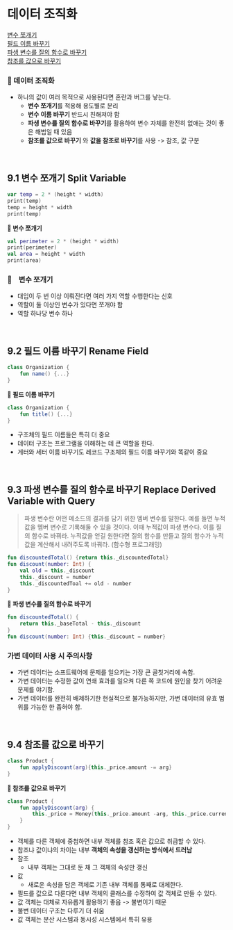 # 데이터 조직화
[변수 쪼개기](#id-section1)<br>
[필드 이름 바꾸기](#id-section2)<br>
[파생 변수를 질의 함수로 바꾸기](#id-section3)<br>
[참조를 값으로 바꾸기](#id-section4)<br>



### 📂  데이터 조직화
- 하나의 값이 여러 목적으로 사용된다면 혼란과 버그를 낳는다.
	- **변수 쪼개기**를 적용해 용도별로 분리
	- **변수 이름 바꾸기** 반드시 친해져야 함 
	- **파생 변수를 질의 함수로 바꾸기**를 활용하여 변수 자체를 완전히 없애는 것이 좋은 해법일 때 있음
	- **참조를 값으로 바꾸기** 와 **값을 참조로 바꾸기**를 사용 -> 참조, 값 구분 

<br>
<div id='id-section1'/>

## 9.1 변수 쪼개기 Split Variable

```kotlin
var temp = 2 * (height * width)
print(temp)
temp = height * width
print(temp)
```
**🔻 변수 쪼개기**
```kotlin
val perimeter = 2 * (height * width)
print(perimeter)
val area = height * width
print(area)
```
### 🔎 &nbsp;&nbsp; 변수 쪼개기 
- 대입이 두 번 이상 이뤄진다면 여러 가지 역할 수행한다는 신호 
- 역할이 둘 이상인 변수가 있다면 쪼개야 함
- 역할 하나당 변수 하나


<br>
<div id='id-section2'/>

## 9.2 필드 이름 바꾸기 Rename Field
```kotlin
class Organization {
	fun name() {...}
}
```
**🔻 필드 이름 바꾸기**
```kotlin
class Organization {
	fun title() {...}
}
```

- 구조체의 필드 이름들은 특히 더 중요
- 데이터 구조는 프로그램을 이해하는 데 큰 역할을 한다.
- 게터와 세터 이름 바꾸기도 레코드 구조체의 필드 이름 바꾸기와 똑같이 중요

<br>
<div id='id-section3'/>

## 9.3 파생 변수를 질의 함수로 바꾸기 Replace Derived Variable with Query
> 파생 변수란
> 어떤 메소드의 결과를 담기 위한 멤버 변수를 말한다. 예를 들면 누적 값을 멤버 변수로 기록해둘 수 있을 것이다. 이때 누적값이 파생 변수다. 
> 이를 질의 함수로 바꿔라. 누적값을 얻길 원한다면 질의 함수를 만들고 질의 함수가 누적 값을 계산해서 내려주도록 바꿔라. (함수형 프로그래밍)
```kotlin
fun discountedTotal() {return this._discountedTotal}
fun discount(number: Int) {
	val old = this._discount
	this._discount = number
	this._discountedToal += old - number
}
```
**🔻 파생 변수를 질의 함수로 바꾸기**
```kotlin
fun discountedTotal() {
	return this._baseTotal - this._discount
}
fun discount(number: Int) {this._discount = number}
```

### 가변 데이터 사용 시 주의사항
- 가변 데이터는 소프트웨어에 문제를 일으키는 가장 큰 골칫거리에 속함.
- 가변 데이터는 수정한 값이 연쇄 효과를 일으켜 다른 쪽 코드에 원인을 찾기 어려운 문제를 야기함.
- 가변 데이터를 완전히 배제하기한 현실적으로 불가능하지만, 가변 데이터의 유효 범위를 가능한 한 좁혀야 함.

<br>
<div id='id-section4'/>

## 9.4 참조를 값으로 바꾸기

```kotlin
class Product {
	fun applyDiscount(arg){this._price.amount -= arg}
}
```
**🔻 참조를 값으로 바꾸기**
```kotlin
class Product {
	fun applyDiscount(arg) {
		this._price = Money(this._price.amount -arg, this._price.currency)
	}
}
```

- 객체를 다른 객체에 중첩하면 내부 객체를 참조 혹은 값으로 취급할 수 있다.
- 참조냐 값이냐의 차이는 내부 **객체의 속성을 갱신하는 방식에서 드러남**
- 참조
	- 내부 객체는 그대로 둔 채 그 객체의 속성만 갱신
- 값
	- 새로운 속성을 담은 객체로 기존 내부 객체를 통째로 대체한다.
- 필드를 값으로 다룬다면 내부 객체의 클래스를 수정하여 값 객체로 만들 수 있다.
- 값 객체는 대체로 자유롭게 활용하기 좋음 -> 불변이기 때문
- 불변 데이터 구조는 다루기 더 쉬움
- 값 객체는 분산 시스템과 동시성 시스템에서 특히 유용 
<!--stackedit_data:
eyJoaXN0b3J5IjpbLTIwNjc1MjM4MjksNjEwMDc1OSwtNTIxNz
gzNzIsMTI5MTQ0MTYwNywxNTYzMTg3NzkxLC0xNTU5MTc4NzE4
LDEwODQxMTgxNDUsLTY3NzAzNDcxNywtMjA0NDk3OTY2NywxMT
E4MDY2OTYsNDcyMjc5MzE3XX0=
-->